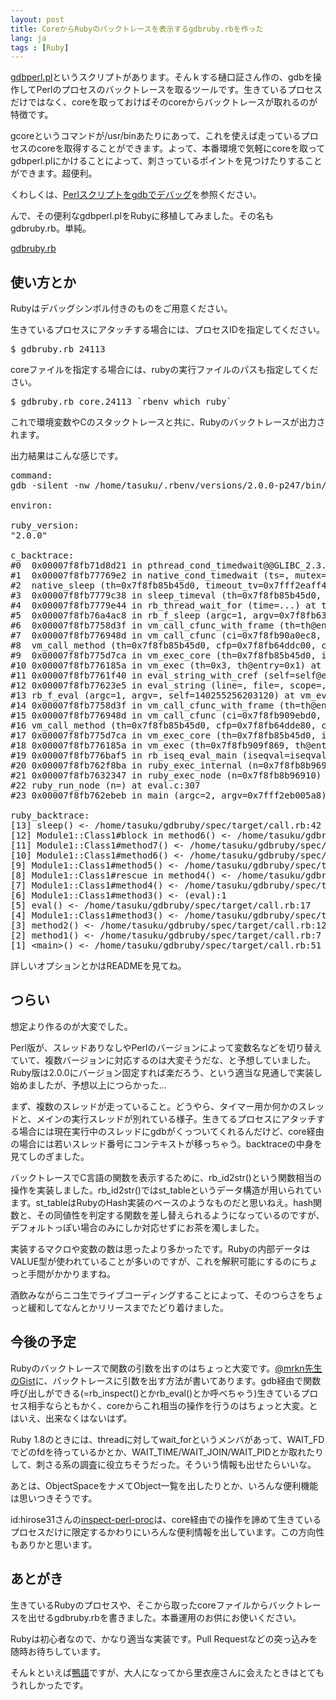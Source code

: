 ```yaml
---
layout: post
title: CoreからRubyのバックトレースを表示するgdbruby.rbを作った
lang: ja
tags : [Ruby]
---
```

[gdbperl.pl](https://github.com/ahiguti/gdbperl)というスクリプトがあります。そんｋする樋口証さん作の、gdbを操作してPerlのプロセスのバックトレースを取るツールです。生きているプロセスだけではなく、coreを取っておけばそのcoreからバックトレースが取れるのが特徴です。

gcoreというコマンドが/usr/binあたりにあって、これを使えば走っているプロセスのcoreを取得することができます。よって、本番環境で気軽にcoreを取ってgdbperl.plにかけることによって、刺さっているポイントを見つけたりすることができます。超便利。

くわしくは、[Perlスクリプトをgdbでデバッグ](http://www.slideshare.net/akirahiguchi/gdbperl)を参照ください。

んで、その便利なgdbperl.plをRubyに移植してみました。その名もgdbruby.rb。単純。

[gdbruby.rb](https://github.com/gunyarakun/gdbruby)

## 使い方とか

Rubyはデバッグシンボル付きのものをご用意ください。

生きているプロセスにアタッチする場合には、プロセスIDを指定してください。

<pre class="prettyprint lang-bash">
$ gdbruby.rb 24113
</pre>

coreファイルを指定する場合には、rubyの実行ファイルのパスも指定してください。

<pre class="prettyprint lang-bash">
$ gdbruby.rb core.24113 `rbenv which ruby`
</pre>

これで環境変数やCのスタックトレースと共に、Rubyのバックトレースが出力されます。

出力結果はこんな感じです。

<pre class="prettyprint linenums">
command:
gdb -silent -nw /home/tasuku/.rbenv/versions/2.0.0-p247/bin/ruby 19008

environ:

ruby_version:
"2.0.0"

c_backtrace:
#0  0x00007f8fb71d8d21 in pthread_cond_timedwait@@GLIBC_2.3.2 () from /lib/x86_64-linux-gnu/libpthread.so.0
#1  0x00007f8fb77769e2 in native_cond_timedwait (ts=<optimized out>, mutex=<optimized out>, cond=<optimized out>) at thread_pthread.c:359
#2  native_sleep (th=0x7f8fb85b45d0, timeout_tv=0x7fff2eaff4f0) at thread_pthread.c:1017
#3  0x00007f8fb7779c38 in sleep_timeval (th=0x7f8fb85b45d0, tv=..., spurious_check=spurious_check@entry=1) at thread.c:1000
#4  0x00007f8fb7779e44 in rb_thread_wait_for (time=...) at thread.c:1069
#5  0x00007f8fb76a4ac8 in rb_f_sleep (argc=1, argv=0x7f8fb63de188) at process.c:4105
#6  0x00007f8fb7758d3f in vm_call_cfunc_with_frame (th=th@entry=0x7f8fb85b45d0, reg_cfp=reg_cfp@entry=0x7f8fb64ddc00, ci=ci@entry=0x7f8fb90a0ec8) at vm_insnhelper.c:1469
#7  0x00007f8fb776948d in vm_call_cfunc (ci=0x7f8fb90a0ec8, reg_cfp=0x7f8fb64ddc00, th=0x7f8fb85b45d0) at vm_insnhelper.c:1559
#8  vm_call_method (th=0x7f8fb85b45d0, cfp=0x7f8fb64ddc00, ci=0x7f8fb90a0ec8) at vm_insnhelper.c:1751
#9  0x00007f8fb775d7ca in vm_exec_core (th=0x7f8fb85b45d0, initial=initial@entry=0) at insns.def:1017
#10 0x00007f8fb776185a in vm_exec (th=0x3, th@entry=0x1) at vm.c:1201
#11 0x00007f8fb7761f40 in eval_string_with_cref (self=self@entry=140255256203120, src=140255256202000, scope=8, cref=cref@entry=0x0, file=0x7f8fb780182a "(eval)", line=1) at vm_eval.c:1251
#12 0x00007f8fb77623e5 in eval_string (line=<optimized out>, file=<optimized out>, scope=<optimized out>, src=<optimized out>, self=140255256203120) at vm_eval.c:1292
#13 rb_f_eval (argc=1, argv=<optimized out>, self=140255256203120) at vm_eval.c:1340
#14 0x00007f8fb7758d3f in vm_call_cfunc_with_frame (th=th@entry=0x7f8fb85b45d0, reg_cfp=reg_cfp@entry=0x7f8fb64dde80, ci=ci@entry=0x7f8fb909ebd0) at vm_insnhelper.c:1469
#15 0x00007f8fb776948d in vm_call_cfunc (ci=0x7f8fb909ebd0, reg_cfp=0x7f8fb64dde80, th=0x7f8fb85b45d0) at vm_insnhelper.c:1559
#16 vm_call_method (th=0x7f8fb85b45d0, cfp=0x7f8fb64dde80, ci=0x7f8fb909ebd0) at vm_insnhelper.c:1751
#17 0x00007f8fb775d7ca in vm_exec_core (th=0x7f8fb85b45d0, initial=initial@entry=0) at insns.def:1017
#18 0x00007f8fb776185a in vm_exec (th=0x7f8fb909f869, th@entry=0x7f8fb85b45d0) at vm.c:1201
#19 0x00007f8fb776baf5 in rb_iseq_eval_main (iseqval=iseqval@entry=140255256209680) at vm.c:1449
#20 0x00007f8fb762f8ba in ruby_exec_internal (n=0x7f8fb8b96910) at eval.c:250
#21 0x00007f8fb7632347 in ruby_exec_node (n=0x7f8fb8b96910) at eval.c:315
#22 ruby_run_node (n=<optimized out>) at eval.c:307
#23 0x00007f8fb762ebeb in main (argc=2, argv=0x7fff2eb005a8) at main.c:36

ruby_backtrace:
[13] sleep() <- /home/tasuku/gdbruby/spec/target/call.rb:42
[12] Module1::Class1#block in method6() <- /home/tasuku/gdbruby/spec/target/call.rb:42
[11] Module1::Class1#method7() <- /home/tasuku/gdbruby/spec/target/call.rb:47
[10] Module1::Class1#method6() <- /home/tasuku/gdbruby/spec/target/call.rb:40
[9] Module1::Class1#method5() <- /home/tasuku/gdbruby/spec/target/call.rb:35
[8] Module1::Class1#rescue in method4() <- /home/tasuku/gdbruby/spec/target/call.rb:26
[7] Module1::Class1#method4() <- /home/tasuku/gdbruby/spec/target/call.rb:23
[6] Module1::Class1#method3() <- (eval):1
[5] eval() <- /home/tasuku/gdbruby/spec/target/call.rb:17
[4] Module1::Class1#method3() <- /home/tasuku/gdbruby/spec/target/call.rb:17
[3] method2() <- /home/tasuku/gdbruby/spec/target/call.rb:12
[2] method1() <- /home/tasuku/gdbruby/spec/target/call.rb:7
[1] &lt;main&gt;() <- /home/tasuku/gdbruby/spec/target/call.rb:51
</pre>

詳しいオプションとかはREADMEを見てね。

## つらい

想定より作るのが大変でした。

Perl版が、スレッドありなしやPerlのバージョンによって変数名などを切り替えていて、複数バージョンに対応するのは大変そうだな、と予想していました。Ruby版は2.0.0にバージョン固定すれば楽だろう、という適当な見通しで実装し始めましたが、予想以上につらかった…

まず、複数のスレッドが走っていること。どうやら、タイマー用か何かのスレッドと、メインの実行スレッドが別れている様子。生きてるプロセスにアタッチする場合には現在実行中のスレッドにgdbがくっついてくれるんだけど、core経由の場合には若いスレッド番号にコンテキストが移っちゃう。backtraceの中身を見てしのぎました。

バックトレースでC言語の関数を表示するために、rb\_id2str()という関数相当の操作を実装しました。rb\_id2str()ではst\_tableというデータ構造が用いられています。st\_tableはRubyのHash実装のベースのようなものだと思いねえ。hash関数と、その同値性を判定する関数を差し替えられるようになっているのですが、デフォルトっぽい場合のみにしか対応せずにお茶を濁しました。

実装するマクロや変数の数は思ったより多かったです。Rubyの内部データはVALUE型が使われていることが多いのですが、これを解釈可能にするのにちょっと手間がかかりますね。

酒飲みながらニコ生でライブコーディングすることによって、そのつらさをちょっと緩和してなんとかリリースまでたどり着けました。

## 今後の予定

Rubyのバックトレースで関数の引数を出すのはちょっと大変です。[@mrkn先生のGist](https://gist.github.com/mrkn/6761630)に、バックトレースに引数を出す方法が書いてあります。gdb経由で関数呼び出しができる(=rb\_inspect()とかrb\_eval()とか呼べちゃう)生きているプロセス相手ならともかく、coreからこれ相当の操作を行うのはちょっと大変。とはいえ、出来なくはないはず。

Ruby 1.8のときには、threadに対してwait\_forというメンバがあって、WAIT\_FDでどのfdを待っているかとか、WAIT\_TIME/WAIT\_JOIN/WAIT\_PIDとか取れたりして、刺さる系の調査に役立ちそうだった。そういう情報も出せたらいいな。

あとは、ObjectSpaceをナメてObject一覧を出したりとか、いろんな便利機能は思いつきそうです。

id:hirose31さんの[inspect-perl-proc](http://d.hatena.ne.jp/hirose31/20130924/1380000414)は、core経由での操作を諦めて生きているプロセスだけに限定するかわりにいろんな便利情報を出しています。この方向性もありかと思います。

## あとがき

生きているRubyのプロセスや、そこから取ったcoreファイルからバックトレースを出せるgdbruby.rbを書きました。本番運用のお供にお使いください。

Rubyは初心者なので、かなり適当な実装です。Pull Requestなどの突っ込みを随時お待ちしています。

そんｋといえば[鴨語](http://www.frill.org/mtb/tmp/maria.txt)ですが、大人になってから里衣座さんに会えたときはとてもうれしかったです。
